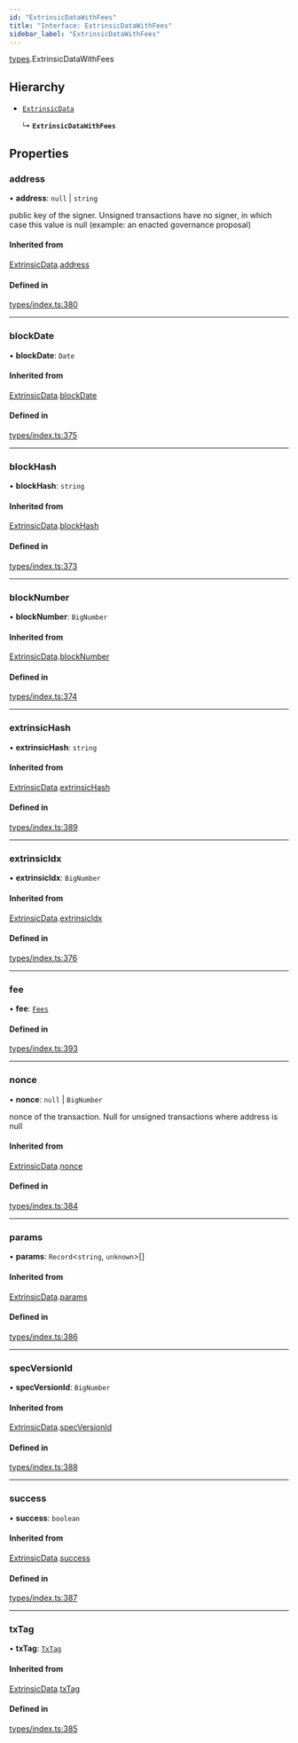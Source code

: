 ```yaml
---
id: "ExtrinsicDataWithFees"
title: "Interface: ExtrinsicDataWithFees"
sidebar_label: "ExtrinsicDataWithFees"
---
```


[types](../../../modules/Types/Types.md).ExtrinsicDataWithFees

## Hierarchy

- [`ExtrinsicData`](../ExtrinsicData/ExtrinsicData.md)

  ↳ **`ExtrinsicDataWithFees`**

## Properties

### address

• **address**: ``null`` \| `string`

public key of the signer. Unsigned transactions have no signer, in which case this value is null (example: an enacted governance proposal)

#### Inherited from

[ExtrinsicData](../ExtrinsicData/ExtrinsicData.md).[address](../ExtrinsicData/ExtrinsicData.md#address)

#### Defined in

[types/index.ts:380](https://github.com/PolymeshAssociation/polymesh-sdk/blob/968f8d70c/src/types/index.ts#L380)

___

### blockDate

• **blockDate**: `Date`

#### Inherited from

[ExtrinsicData](../ExtrinsicData/ExtrinsicData.md).[blockDate](../ExtrinsicData/ExtrinsicData.md#blockdate)

#### Defined in

[types/index.ts:375](https://github.com/PolymeshAssociation/polymesh-sdk/blob/968f8d70c/src/types/index.ts#L375)

___

### blockHash

• **blockHash**: `string`

#### Inherited from

[ExtrinsicData](../ExtrinsicData/ExtrinsicData.md).[blockHash](../ExtrinsicData/ExtrinsicData.md#blockhash)

#### Defined in

[types/index.ts:373](https://github.com/PolymeshAssociation/polymesh-sdk/blob/968f8d70c/src/types/index.ts#L373)

___

### blockNumber

• **blockNumber**: `BigNumber`

#### Inherited from

[ExtrinsicData](../ExtrinsicData/ExtrinsicData.md).[blockNumber](../ExtrinsicData/ExtrinsicData.md#blocknumber)

#### Defined in

[types/index.ts:374](https://github.com/PolymeshAssociation/polymesh-sdk/blob/968f8d70c/src/types/index.ts#L374)

___

### extrinsicHash

• **extrinsicHash**: `string`

#### Inherited from

[ExtrinsicData](../ExtrinsicData/ExtrinsicData.md).[extrinsicHash](../ExtrinsicData/ExtrinsicData.md#extrinsichash)

#### Defined in

[types/index.ts:389](https://github.com/PolymeshAssociation/polymesh-sdk/blob/968f8d70c/src/types/index.ts#L389)

___

### extrinsicIdx

• **extrinsicIdx**: `BigNumber`

#### Inherited from

[ExtrinsicData](../ExtrinsicData/ExtrinsicData.md).[extrinsicIdx](../ExtrinsicData/ExtrinsicData.md#extrinsicidx)

#### Defined in

[types/index.ts:376](https://github.com/PolymeshAssociation/polymesh-sdk/blob/968f8d70c/src/types/index.ts#L376)

___

### fee

• **fee**: [`Fees`](../Fees/Fees.md)

#### Defined in

[types/index.ts:393](https://github.com/PolymeshAssociation/polymesh-sdk/blob/968f8d70c/src/types/index.ts#L393)

___

### nonce

• **nonce**: ``null`` \| `BigNumber`

nonce of the transaction. Null for unsigned transactions where address is null

#### Inherited from

[ExtrinsicData](../ExtrinsicData/ExtrinsicData.md).[nonce](../ExtrinsicData/ExtrinsicData.md#nonce)

#### Defined in

[types/index.ts:384](https://github.com/PolymeshAssociation/polymesh-sdk/blob/968f8d70c/src/types/index.ts#L384)

___

### params

• **params**: `Record`\<`string`, `unknown`\>[]

#### Inherited from

[ExtrinsicData](../ExtrinsicData/ExtrinsicData.md).[params](../ExtrinsicData/ExtrinsicData.md#params)

#### Defined in

[types/index.ts:386](https://github.com/PolymeshAssociation/polymesh-sdk/blob/968f8d70c/src/types/index.ts#L386)

___

### specVersionId

• **specVersionId**: `BigNumber`

#### Inherited from

[ExtrinsicData](../ExtrinsicData/ExtrinsicData.md).[specVersionId](../ExtrinsicData/ExtrinsicData.md#specversionid)

#### Defined in

[types/index.ts:388](https://github.com/PolymeshAssociation/polymesh-sdk/blob/968f8d70c/src/types/index.ts#L388)

___

### success

• **success**: `boolean`

#### Inherited from

[ExtrinsicData](../ExtrinsicData/ExtrinsicData.md).[success](../ExtrinsicData/ExtrinsicData.md#success)

#### Defined in

[types/index.ts:387](https://github.com/PolymeshAssociation/polymesh-sdk/blob/968f8d70c/src/types/index.ts#L387)

___

### txTag

• **txTag**: [`TxTag`](../../../modules/Generated/Types/Types.md#txtag)

#### Inherited from

[ExtrinsicData](../ExtrinsicData/ExtrinsicData.md).[txTag](../ExtrinsicData/ExtrinsicData.md#txtag)

#### Defined in

[types/index.ts:385](https://github.com/PolymeshAssociation/polymesh-sdk/blob/968f8d70c/src/types/index.ts#L385)
